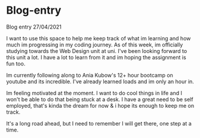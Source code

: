 # Blog-entry
Blog entry 27/04/2021

I want to use this space to help me keep track of what im learning and how much im progressing in my coding journey. 
As of this week, im officially studying towards the Web Design unit at uni. I've been looking forward to this unit a lot. 
I have a lot to learn from it and im hoping the assignment is fun too. 

Im currently following along to Ania Kubow's 12+ hour bootcamp on youtube and its incredible. I've already learned loads
and im only an hour in. 

Im feeling motivated at the moment. I want to do cool things in life and I won't be able to do that being stuck at a desk. I have a great need to be self employed, that's kinda the dream for now & i hope its enough to keep me on track. 

It's a long road ahead, but I need to remember I will get there, one step at a time. 
